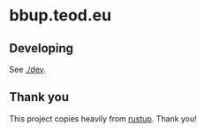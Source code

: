 # bbup.teod.eu

## Developing

See [./dev](./dev).

## Thank you

This project copies heavily from [rustup]. Thank you!

[rustup]: https://rustup.rs/
